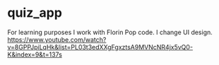 # quiz_app
For learning purposes I work with Florin Pop code. I change UI design.
https://www.youtube.com/watch?v=8GPPJpiLqHk&list=PL03t3edXXgFgxztsA9MVNcNR4jx5vQ0-K&index=9&t=137s
